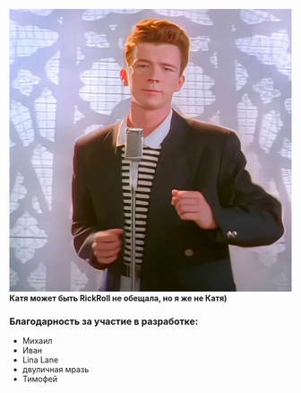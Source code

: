![Image_1](https://github.com/Hedgehog0224/catkin_ws/blob/main/Documentation/Memes/001.png)
**Катя может быть RickRoll не обещала, но я же не Катя)**

### Благодарность за участие в разработке:
- Михаил
- Иван
- Lina Lane
- двуличная мразь
- Тимофей

